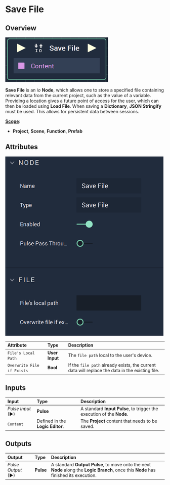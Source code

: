# Save File

## Overview

![The Save File Node.](../../.gitbook/assets/savefilenode.png)

**Save File** is an _io_ **Node**, which allows one to store a specified file containing relevant data from the current project, such as the value of a variable. Providing a location gives a future point of access for the user, which can then be loaded using **Load File**. When saving a **Dictionary**, **JSON Stringify** must be used. This allows for persistent data between sessions.

[**Scope**](../overview.md#scopes):
*  **Project**, **Scene**, **Function**, **Prefab**

## Attributes

![The Save File Node Attributes.](../../.gitbook/assets/savefileattributes.png)

| Attribute | Type | Description |
| :--- | :--- | :--- |
| `File's Local Path` | **User Input** | The `file path` local to the user's device. |
| `Overwrite File if Exists` | **Bool** | If the `file path` already exists, the current data will replace the data in the existing file. |

## Inputs

| Input | Type | Description |
| :--- | :--- | :--- |
| _Pulse Input_ \(►\) | **Pulse** | A standard **Input Pulse**, to trigger the execution of the **Node**. |
| `Content` | Defined in the **Logic Editor**. | The **Project** content that needs to be saved. |

## Outputs

| Output | Type | Description |
| :--- | :--- | :--- |
| _Pulse Output_ \(►\) | **Pulse** | A standard **Output Pulse**, to move onto the next **Node** along the **Logic Branch**, once this **Node** has finished its execution. |


